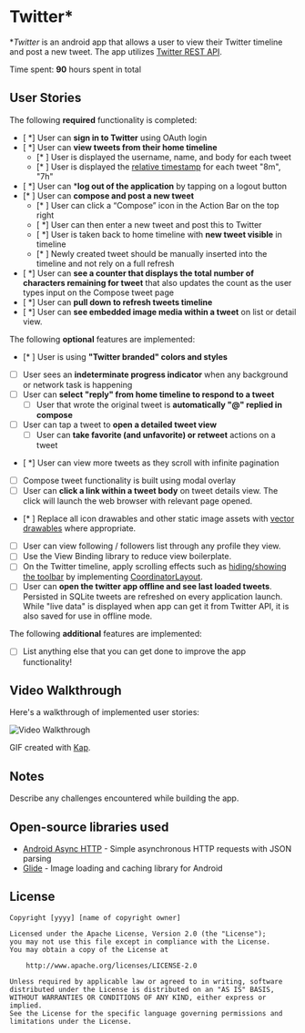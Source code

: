 # Twitter*

**Twitter* is an android app that allows a user to view their Twitter timeline and post a new tweet. The app utilizes [Twitter REST API](https://dev.twitter.com/rest/public).

Time spent: **90** hours spent in total

## User Stories

The following **required** functionality is completed:

* [ *] User can **sign in to Twitter** using OAuth login
* [ *] User can **view tweets from their home timeline**
  * [* ] User is displayed the username, name, and body for each tweet
  * [* ] User is displayed the [relative timestamp](https://gist.github.com/nesquena/f786232f5ef72f6e10a7) for each tweet "8m", "7h"
* [ *] User can ***log out of the application** by tapping on a logout button
* [* ] User can **compose and post a new tweet**
  * [* ] User can click a “Compose” icon in the Action Bar on the top right
  * [ *] User can then enter a new tweet and post this to Twitter
  * [ *] User is taken back to home timeline with **new tweet visible** in timeline
  * [* ] Newly created tweet should be manually inserted into the timeline and not rely on a full refresh
* [ *] User can **see a counter that displays the total number of characters remaining for tweet** that also updates the count as the user types input on the Compose tweet page
* [ *] User can **pull down to refresh tweets timeline**
* [ *] User can **see embedded image media within a tweet** on list or detail view.

The following **optional** features are implemented:

* [* ] User is using **"Twitter branded" colors and styles**
* [ ] User sees an **indeterminate progress indicator** when any background or network task is happening
* [ ] User can **select "reply" from home timeline to respond to a tweet**
  * [ ] User that wrote the original tweet is **automatically "@" replied in compose**
* [ ] User can tap a tweet to **open a detailed tweet view**
  * [ ] User can **take favorite (and unfavorite) or retweet** actions on a tweet
* [ *] User can view more tweets as they scroll with infinite pagination
* [ ] Compose tweet functionality is built using modal overlay
* [ ] User can **click a link within a tweet body** on tweet details view. The click will launch the web browser with relevant page opened.
* [* ] Replace all icon drawables and other static image assets with [vector drawables](http://guides.codepath.org/android/Drawables#vector-drawables) where appropriate.
* [ ] User can view following / followers list through any profile they view.
* [ ] Use the View Binding library to reduce view boilerplate.
* [ ] On the Twitter timeline, apply scrolling effects such as [hiding/showing the toolbar](http://guides.codepath.org/android/Using-the-App-ToolBar#reacting-to-scroll) by implementing [CoordinatorLayout](http://guides.codepath.org/android/Handling-Scrolls-with-CoordinatorLayout#responding-to-scroll-events).
* [ ] User can **open the twitter app offline and see last loaded tweets**. Persisted in SQLite tweets are refreshed on every application launch. While "live data" is displayed when app can get it from Twitter API, it is also saved for use in offline mode.

The following **additional** features are implemented:

* [ ] List anything else that you can get done to improve the app functionality!

## Video Walkthrough

Here's a walkthrough of implemented user stories:

<img src='http://i.imgur.com/link/to/your/gif/file.gif' title='Video Walkthrough' width='' alt='Video Walkthrough' />

GIF created with [Kap](https://getkap.co/).

## Notes

Describe any challenges encountered while building the app.

## Open-source libraries used

* [Android Async HTTP](https://github.com/loopj/android-async-http) - Simple asynchronous HTTP requests with JSON parsing
* [Glide](https://github.com/bumptech/glide) - Image loading and caching library for Android

## License

    Copyright [yyyy] [name of copyright owner]

    Licensed under the Apache License, Version 2.0 (the "License");
    you may not use this file except in compliance with the License.
    You may obtain a copy of the License at

        http://www.apache.org/licenses/LICENSE-2.0

    Unless required by applicable law or agreed to in writing, software
    distributed under the License is distributed on an "AS IS" BASIS,
    WITHOUT WARRANTIES OR CONDITIONS OF ANY KIND, either express or implied.
    See the License for the specific language governing permissions and
    limitations under the License.
